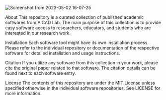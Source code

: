 ![Screenshot from 2023-05-02 16-07-25](https://github.com/luzhixiu/aicad/assets/26235854/5dc6faab-cee6-417c-8f9d-54b378ebdf2a)

About
This repository is a curated collection of published academic softwares from AICAD Lab. The main purpose of this collection is to provide easy software access to researchers, educators, and students who are interested in our research work. 

Installation
Each software tool might have its own installation process. Please refer to the individual repository or documentation of the respective software for detailed installation and usage instructions.

Citation
If you utilize any software from this collection in your work, please cite the original paper related to that software. The citation details can be found next to each software entry.

License
The contents of this repository are under the MIT License unless specified otherwise in the individual software repositories. See LICENSE for more information.


